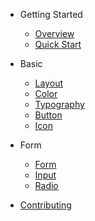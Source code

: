 - Getting Started
  - [Overview](README.md)
  - [Quick Start](quick-start.md)

- Basic
  - [Layout](layout.md)
  - [Color](color.md)
  - [Typography](typography.md)
  - [Button](button.md)
  - [Icon](icon.md)

- Form
  - [Form](form.md)
  - [Input](input.md)
  - [Radio](radio.md)

- [Contributing](CONTRIBUTING.md)
